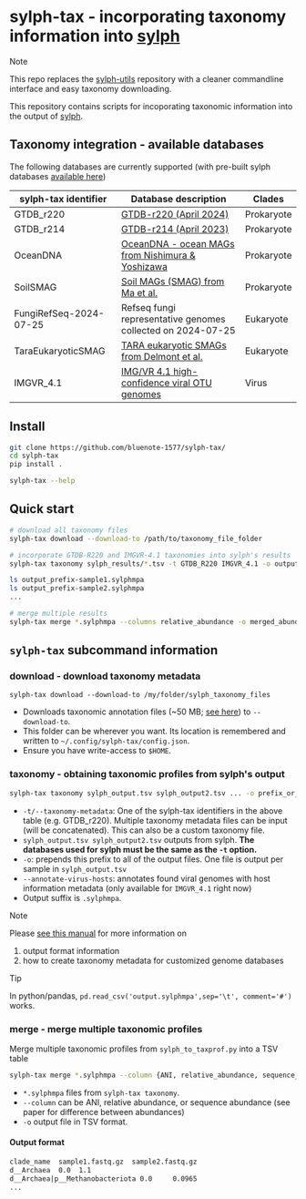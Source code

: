 # sylph-tax - incorporating taxonomy information into [sylph](https://github.com/bluenote-1577/sylph)

> [!NOTE]
> This repo replaces the [sylph-utils](https://github.com/bluenote-1577/sylph-utils) repository with a cleaner commandline interface and easy taxonomy downloading.

This repository contains scripts for incoporating taxonomic information into the output of [sylph](https://github.com/bluenote-1577/sylph). 

## Taxonomy integration - available databases 
The following databases are currently supported (with pre-built sylph databases [available here](https://github.com/bluenote-1577/sylph/wiki/Pre%E2%80%90built-databases))

| sylph-tax identifier | Database description | Clades|
| --- | --- | --- |
| GTDB_r220 | [GTDB-r220 (April 2024)](https://gtdb.ecogenomic.org/stats/r220) | Prokaryote |
| GTDB_r214 | [GTDB-r214 (April 2023)](https://gtdb.ecogenomic.org/stats/r214)  | Prokaryote |
| OceanDNA | [OceanDNA - ocean MAGs from Nishimura & Yoshizawa](https://doi.org/10.1038/s41597-022-01392-5) | Prokaryote |
| SoilSMAG | [Soil MAGs (SMAG) from Ma et al.](https://www.nature.com/articles/s41467-023-43000-z) | Prokaryote |
| FungiRefSeq-2024-07-25 | Refseq fungi representative genomes collected on 2024-07-25| Eukaryote |
| TaraEukaryoticSMAG | [TARA eukaryotic SMAGs from Delmont et al.](https://www.sciencedirect.com/science/article/pii/S2666979X22000477) | Eukaryote |
| IMGVR_4.1 | [IMG/VR 4.1 high-confidence viral OTU genomes](https://genome.jgi.doe.gov/portal/IMG_VR/IMG_VR.home.html) | Virus |

## Install

```sh
git clone https://github.com/bluenote-1577/sylph-tax/
cd sylph-tax
pip install .

sylph-tax --help
```

## Quick start

```sh
# download all taxonomy files
sylph-tax download --download-to /path/to/taxonomy_file_folder

# incorporate GTDB-R220 and IMGVR-4.1 taxonomies into sylph's results
sylph-tax taxonomy sylph_results/*.tsv -t GTDB_R220 IMGVR_4.1 -o output_prefix-

ls output_prefix-sample1.sylphmpa
ls output_prefix-sample2.sylphmpa
...

# merge multiple results
sylph-tax merge *.sylphmpa --columns relative_abundance -o merged_abundance_file.tsv
```

## `sylph-tax` subcommand information

### download - download taxonomy metadata 

```
sylph-tax download --download-to /my/folder/sylph_taxonomy_files
```

* Downloads taxonomic annotation files (~50 MB; [see here](https://zenodo.org/records/14320496)) to `--download-to`.
* This folder can be wherever you want. Its location is remembered and written to `~/.config/sylph-tax/config.json`.
* Ensure you have write-access to `$HOME`. 

### taxonomy - obtaining taxonomic profiles from sylph's output

```sh
sylph-tax taxonomy sylph_output.tsv sylph_output2.tsv ... -o prefix_or_folder/ -t {FungiRefSeq-2024-07-25, GTDB_r214, GTDB_r220, IMGVR_4.1, OceanDNA, SoilSMAG, TaraEukaryoticSMAG} 
```
* `-t/--taxonomy-metadata`: One of the sylph-tax identifiers in the above table (e.g. GTDB_r220).  Multiple taxonomy metadata files can be input (will be concatenated). This can also be a custom taxonomy file.
* `sylph_output.tsv sylph_output2.tsv` outputs from sylph. **The databases used for sylph must be the same as the `-t` option.**
* `-o`: prepends this prefix to all of the output files. One file is output per sample in `sylph_output.tsv`
* `--annotate-virus-hosts`: annotates found viral genomes with host information metadata (only available for `IMGVR_4.1` right now) 
* Output suffix is `.sylphmpa`.  

> [!NOTE]
> Please [see this manual](https://github.com/bluenote-1577/sylph/wiki/Integrating-taxonomic-information-with-sylph#custom-taxonomies-and-how-it-works) for more information on
> 1. output format information 
> 2. how to create taxonomy metadata for customized genome databases

> [!TIP]
> In python/pandas, `pd.read_csv('output.sylphmpa',sep='\t', comment='#')` works.

### merge - merge multiple taxonomic profiles

Merge multiple taxonomic profiles from `sylph_to_taxprof.py` into a TSV table 

```sh
sylph-tax merge *.sylphmpa --column {ANI, relative_abundance, sequence_abundance} -o output_table.tsv
```

* `*.sylphmpa` files from `sylph-tax taxonomy`. 
* `--column` can be ANI, relative abundance, or sequence abundance (see paper for difference between abundances)
* `-o` output file in TSV format.

#### Output format
```sh
clade_name  sample1.fastq.gz  sample2.fastq.gz
d__Archaea  0.0  1.1
d__Archaea|p__Methanobacteriota 0.0     0.0965
...
```
